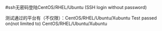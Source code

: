 #ssh无密码登陆CentOS/RHEL/Ubuntu (SSH login without password)

测试通过的平台有（不仅限）：CentOS/RHEL/Ubuntu/Xubuntu
Test passed on(not limited to) CentOS/RHEL/Ubuntu/Xubuntu
